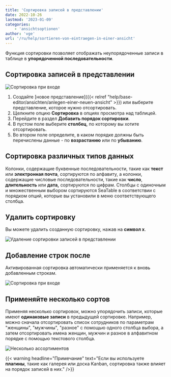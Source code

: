 ```yaml
---
title: 'Сортировка записей в представлении'
date: 2022-10-26
lastmod: '2023-01-09'
categories:
    - 'ansichtsoptionen'
author: 'vge'
url: '/ru/help/sortieren-von-eintraegen-in-einer-ansicht'
---
```


Функция сортировки позволяет отображать неупорядоченные записи в таблице в **упорядоченной последовательности**.

## Сортировка записей в представлении

![Сортировка при входе](https://seatable.io/wp-content/uploads/2022/10/Sortierung-von-Eintraegen-2.gif)

1. Создайте [новое представление]({{< relref "help/base-editor/ansichten/anlegen-einer-neuen-ansicht" >}}) или выберите представление, которое нужно отсортировать.
2. Щелкните опцию **Сортировка** в опциях просмотра над таблицей.
3. Перейдите в раздел **Добавить порядок сортировки**.
4. В пустом поле выберите **столбец**, по которому вы хотите отсортировать.
5. Во втором поле определите, в каком порядке должны быть перечислены данные - по **возрастанию** или по **убыванию**.

## Сортировка различных типов данных

Колонки, содержащие буквенные последовательности, такие как **текст** или **электронная почта**, сортируются по алфавиту, а колонки, содержащие числовые последовательности, такие как **число**, **длительность** или **дата,** сортируются по цифрам. Столбцы с одиночным и множественным выбором сортируются SeaTable в соответствии с порядком опций, которые вы установили в меню соответствующего столбца.

## Удалить сортировку

Вы можете удалить созданную сортировку, нажав на **символ x**.

![Удаление сортировки записей в представлении](https://seatable.io/wp-content/uploads/2022/10/Sortieren-von-Eintraegen-in-einer-Ansicht.png)

## Добавление строк после

Активированная сортировка автоматически применяется к вновь добавленным строкам.

![Сортировка при входе](https://seatable.io/wp-content/uploads/2022/10/Sortierung-von-Eintraegen-1-1.gif)

## Применяйте несколько сортов

Применяя несколько сортировок, можно упорядочить записи, которые имеют **одинаковые записи** в предыдущей сортировке. Например, можно сначала отсортировать список сотрудников по параметрам "женщины", "мужчины", "разное" с помощью одного столбца выбора, а затем отсортировать имена женщин, мужчин и разное в алфавитном порядке с помощью текстового столбца.

![Несколько ассортиментов](https://seatable.io/wp-content/uploads/2022/10/Mehrere-Sortierungen.png)

{{< warning  headline="Примечание"  text="Если вы используете **плагины**, такие как галерея или доска Kanban, сортировка также влияет на порядок записей в них." />}}
